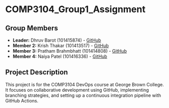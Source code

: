# COMP3104_Group1_Assignment

## Group Members
- **Leader:** Dhruv Barot (101415874) - [GitHub](https://github.com/Dhruvbarot1)
- **Member 2:** Krish Thakar (101413517) - [GitHub](https://github.com/Krishthakar)
- **Member 3:** Pratham Brahmbhatt (101414808) - [GitHub](https://github.com/pb03082003)
- **Member 4:** Naiya Patel (101416336) - [GitHub](https://github.com/naiya5703)

## Project Description
This project is for the COMP3104 DevOps course at George Brown College. It focuses on collaborative development using GitHub, implementing branching strategies, and setting up a continuous integration pipeline with GitHub Actions.

